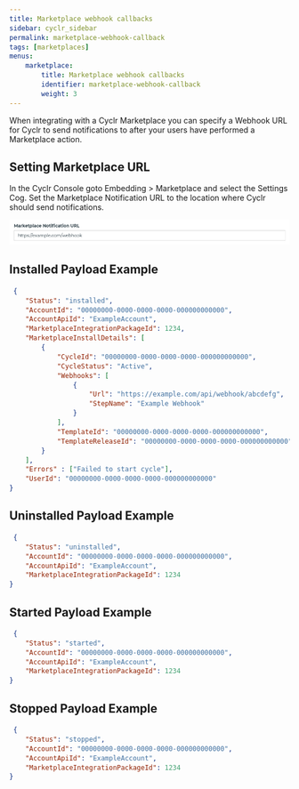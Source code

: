 ```yaml
---
title: Marketplace webhook callbacks
sidebar: cyclr_sidebar
permalink: marketplace-webhook-callback
tags: [marketplaces]
menus:
    marketplace:
        title: Marketplace webhook callbacks
        identifier: marketplace-webhook-callback
        weight: 3
---
```


When integrating with a Cyclr Marketplace you can specify a Webhook URL for Cyclr to send notifications to after your users have performed a Marketplace action.

## Setting Marketplace URL

In the Cyclr Console goto Embedding > Marketplace and select the Settings Cog. Set the Marketplace Notification URL to the location where Cyclr should send notifications.

![Marketplace Notification URL](/images/marketplace_notification_url.png)

## Installed Payload Example
````json
 {
    "Status": "installed",
    "AccountId": "00000000-0000-0000-0000-000000000000",
    "AccountApiId": "ExampleAccount",
    "MarketplaceIntegrationPackageId": 1234,
    "MarketplaceInstallDetails": [
        {
            "CycleId": "00000000-0000-0000-0000-000000000000",
            "CycleStatus": "Active",
            "Webhooks": [
                {
                    "Url": "https://example.com/api/webhook/abcdefg",
                    "StepName": "Example Webhook"
                }
            ],
            "TemplateId": "00000000-0000-0000-0000-000000000000",
            "TemplateReleaseId": "00000000-0000-0000-0000-000000000000"
        }
    ],
    "Errors" : ["Failed to start cycle"],
    "UserId": "00000000-0000-0000-0000-000000000000"
}
````

## Uninstalled Payload Example
````json
 {
    "Status": "uninstalled",
    "AccountId": "00000000-0000-0000-0000-000000000000",
    "AccountApiId": "ExampleAccount",
    "MarketplaceIntegrationPackageId": 1234
}
````


## Started Payload Example
````json
 {
    "Status": "started",
    "AccountId": "00000000-0000-0000-0000-000000000000",
    "AccountApiId": "ExampleAccount",
    "MarketplaceIntegrationPackageId": 1234
}
````


## Stopped Payload Example
````json
 {
    "Status": "stopped",
    "AccountId": "00000000-0000-0000-0000-000000000000",
    "AccountApiId": "ExampleAccount",
    "MarketplaceIntegrationPackageId": 1234
}
````
